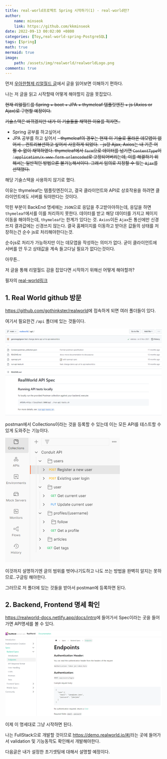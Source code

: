 ```yaml
---
title: real-world프로젝트 Spring 시작하기(1) - real-world란?
author: 
    name: minseok
    link: https://github.com/kkminseok
date: 2022-09-13 00:02:00 +0800
categories: [Toy,real-world-spring-PostgreSQL]
tags: [Spring]
math: true
mermaid: true
image: 
    path: /assets/img/realworld/realworldLogo.png
comments: true
---
```


먼저 [우아한형제 리얼월드 글](https://techblog.woowahan.com/2672/)에서 글을 읽어보면 이해하기 편하다.

나는 저 글을 읽고 시작할때 어떻게 해야할지 감을 못잡았다.

~~현재 리얼월드를 Spring + boot + JPA + thymeleaf 템플릿엔진 + js (Axios or Ajax)로 구현할 예정이다.~~

~~기술스택은 바뀌겠지만 내가 이 기술들을 채택한 이유를 적자면..~~

- Spring 공부를 하고싶어서
- JPA 공부를 하고 싶어서
~~- thymeleaf의 경우는 현재 이 기술로 올라온 데모앱이 없어서 .. 컨트리뷰션하고 싶어서 사용하게 되었다.~~
~~- js랑 Ajax, Axios는 내 기준 어쩔 수 없이 채택하였다. thymeleaf에서 `form`으로 데이터를 넘기면 `ContentType`이 `'application/x-www-form-urlencoded`로 고정되어버리는데, 이를 해결하기 위해서는 일반적인 방법으론 불가능해서이다. 그래서 임의로 지정할 수 있는 `Ajax`를 선택했다.~~


해당 기술스택을 사용하지 않기로 했다.

이유는 thymeleaf는 템플릿엔진이고, 결국 클라이언트와 API로 상호작용을 하려면 클라이언트에도 서버를 둬야한다는 것이다.

막힌 부분이 BackEnd 명세에는 `JSON`으로 응답을 주고받아야하는데, 응답을 하면 `thymeleaf`에서를 이를 처리하지 못한다. 데이터를 받고 해당 데이터를 가지고 페이지 이동을 해야하는데, `thymeleaf`는 한계가 있다는 것. `Axios`이든 `Ajax`든 통신에만 신경쓰지 결과값에는 신경쓰지 않는다. 결국 홈페이지를 이동하고 받아온 값들의 상태를 저장하는건 순수 js로 처리해야한다는것.

순수js로 처리가 가능하지만 이는 데모앱을 작성하는 의미가 없다. 굳이 클라이언트에 서버를 안 두고 상태값을 계속 들고다닐 필요가 없다는것이다.

아무튼..


저 글을 통해 리얼월드 감을 잡았다면 시작하기 위해선 어떻게 해야할까?

필자의 [real-world링크](https://github.com/kkminseok/real-world-springboot-thymeleaf)

## 1. Real World github 방문

<https://github.com/gothinkster/realworld>에 접속하게 되면 여러 폴더들이 있다.

여기서 필요한건 `/api` 폴더에 있는 것들이다.

![](/assets/img/realworld/api.png)

postman에서 Collections이라는 것을 등록할 수 있는데 이는 모든 API를 테스트할 수 있게 도와주는 기능이다.

![](/assets/img/realworld/postman.png)

이것까지 설명하기엔 글의 범위를 벗어나기도하고 나도 쓰는 방법을 완벽히 알지는 못하므로..구글링 해야한다.

그러므로 저 폴더에 있는 것들을 받아서 postman에 등록하면 된다.



## 2. Backend, Frontend 명세 확인

<https://realworld-docs.netlify.app/docs/intro>에 들어가서 Spec이라는 곳을 들어가면 API명세를 볼 수 있다.

![](/assets/img/realworld/apidoc.png)

이제 이 명세대로 그냥 시작하면 된다.

나는 FullStack으로 개발할 것이므로 <https://demo.realworld.io/#/>라는 곳에 들어가서 validation 및 기능동작도 확인해서 개발해야한다.

다음글은 내가 설정한 초기셋팅에 대해서 설명할 예정이다. 